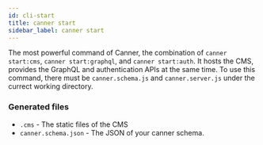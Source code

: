 ```yaml
---
id: cli-start
title: canner start
sidebar_label: canner start
---
```


The most powerful command of Canner, the combination of `canner start:cms`, `canner start:graphql`, and `canner start:auth`. It hosts the CMS, provides the GraphQL and authentication APIs at the same time. To use this command, there must be `canner.schema.js` and `canner.server.js` under the currect working directory.

### Generated files

- `.cms` - The static files of the CMS
- `canner.schema.json` - The JSON of your canner schema.
